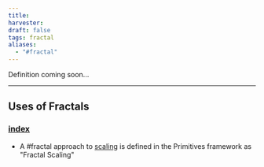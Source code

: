```yaml
---
title: 
harvester: 
draft: false
tags: fractal
aliases:
  - "#fractal"
---
```


Definition coming soon...

---

## Uses of Fractals

### [index](notes/primitives-project/framework/index.md)

- A #fractal approach to [scaling](lexicon/Scale.md) is defined in the Primitives framework as "Fractal Scaling"